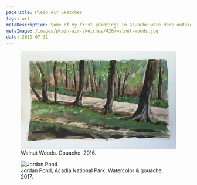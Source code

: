 ```yaml
---
pageTitle: Plein Air Sketches
tags: art
metaDescription: Some of my first paintings in Gouache were done outside.
metaImage: /images/plein-air-sketches/420/walnut-woods.jpg
date: 2019-07-31
---
```

<figure>
    <img src="/images/plein-air-sketches/768/walnut-woods.jpg" alt="Walnut Woods">
    <figcaption>Walnut Woods. Gouache. 2016.</figcaption>
</figure>
<figure>
    <img  class="lazy" data-src="/images/plein-air-sketches/jordon-pond.png" alt="Jordan Pond">
    <figcaption>Jordan Pond, Acadia National Park. Watercolor &amp; gouache. 2017.</figcaption>
</figure>


